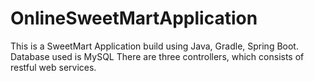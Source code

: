 # OnlineSweetMartApplication
This is a SweetMart Application build using Java, Gradle, Spring Boot.
Database used is MySQL
There are three controllers, which consists of restful web services.
